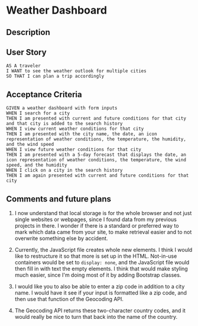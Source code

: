 # Weather Dashboard

## Description

## User Story

```
AS A traveler
I WANT to see the weather outlook for multiple cities
SO THAT I can plan a trip accordingly
```

## Acceptance Criteria

```
GIVEN a weather dashboard with form inputs
WHEN I search for a city
THEN I am presented with current and future conditions for that city and that city is added to the search history
WHEN I view current weather conditions for that city
THEN I am presented with the city name, the date, an icon representation of weather conditions, the temperature, the humidity, and the wind speed
WHEN I view future weather conditions for that city
THEN I am presented with a 5-day forecast that displays the date, an icon representation of weather conditions, the temperature, the wind speed, and the humidity
WHEN I click on a city in the search history
THEN I am again presented with current and future conditions for that city
```

## Comments and future plans

1. I now understand that local storage is for the whole browser and not just single websites or webpages, since I found data from my previous projects in there.  I wonder if there is a standard or preferred way to mark which data came from your site, to make retrieval easier and to not overwrite something else by accident.

1. Currently, the JavaScript file creates whole new elements.  I think I would like to restructure it so that more is set up in the HTML.  Not-in-use containers would be set to `display: none`, and the JavaScript file would then fill in with text the empty elements.  I think that would make styling much easier, since I'm doing most of it by adding Bootstrap classes.

2. I would like you to also be able to enter a zip code in addition to a city name.  I would have it see if your input is formatted like a zip code, and then use that function of the Geocoding API.

3. The Geocoding API returns these two-character country codes, and it would really be nice to turn that back into the name of the country.